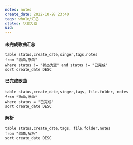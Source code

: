```yaml
---
notes: notes
create_date: 2022-10-28 23:40
tags: whole/汇总
status: 状态为空
uid: 
---
```

#### 未完成歌曲汇总

```dataview
table status,create_date,singer,tags,notes
from "歌曲/原曲"
where status != "状态为空" and status != "已完成" 
sort create_date DESC 
```

#### 已完成歌曲

```dataview
table status,create_date,singer,tags, file.folder, notes
from "歌曲/原曲"
where status = "已完成"
sort create_date DESC 
```

#### 解析

```dataview
table status,create_date,tags, file.folder,notes
from "歌曲/解析"
sort create_date DESC 
```
